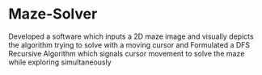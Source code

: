 # Maze-Solver
Developed a software which inputs a 2D maze image and visually depicts the algorithm trying to solve with a moving cursor and Formulated a DFS Recursive Algorithm which signals cursor movement to solve the maze while exploring simultaneously
